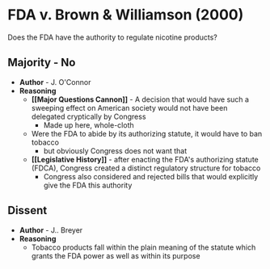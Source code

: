 # FDA v. Brown & Williamson (2000)

Does the FDA have the authority to regulate nicotine products?

## Majority - No
* **Author** - J. O'Connor
* **Reasoning**
	* **[[Major Questions Cannon]]** - A decision that would have such a sweeping effect on American society would not have been delegated cryptically by Congress
		* Made up here, whole-cloth
	* Were the FDA to abide by its authorizing statute, it would have to ban tobacco
		* but obviously Congress does not want that
	* **[[Legislative History]]** - after enacting the FDA's authorizing statute (FDCA), Congress created a distinct regulatory structure for tobacco
		* Congress also considered and rejected bills that would explicitly give the FDA this authority

## Dissent
* **Author** - J.. Breyer
* **Reasoning**
	* Tobacco products fall within the plain meaning of the statute which grants the FDA power as well as within its purpose